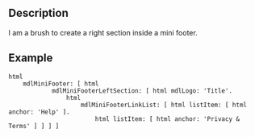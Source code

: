 Description
--------------------

I am a brush to create a right section inside a mini footer.

Example
--------------------

	html
		mdlMiniFooter: [ html
				mdlMiniFooterLeftSection: [ html mdlLogo: 'Title'.
					html
						mdlMiniFooterLinkList: [ html listItem: [ html anchor: 'Help' ].
							html listItem: [ html anchor: 'Privacy & Terms' ] ] ] ]